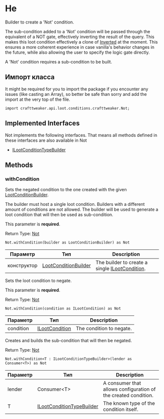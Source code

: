# Не

Builder to create a 'Not' condition.

 The sub-condition added to a 'Not' condition will be passed through the equivalent of a NOT gate, effectively inverting the result of the query. This makes this loot condition effectively a clone of [Inverted](/vanilla/api/loot/conditions/vanilla/Inverted) at the moment. This ensures a more coherent experience in case vanilla's behavior changes in the future, while also allowing the user to specify the logic gate directly.

 A 'Not' condition requires a sub-condition to be built.

## Импорт класса

It might be required for you to import the package if you encounter any issues (like casting an Array), so better be safe than sorry and add the import at the very top of the file.
```zenscript
import crafttweaker.api.loot.conditions.crafttweaker.Not;
```


## Implemented Interfaces
Not implements the following interfaces. That means all methods defined in these interfaces are also available in Not

- [ILootConditionTypeBuilder](/vanilla/api/loot/conditions/ILootConditionTypeBuilder)

## Methods

### withCondition

Sets the negated condition to the one created with the given [LootConditionBuilder](/vanilla/api/loot/conditions/LootConditionBuilder).

 The builder must host a single loot condition. Builders with a different amount of conditions are not allowed. The builder will be used to generate a loot condition that will then be used as sub-condition.

 This parameter is <strong>required</strong>.

Return Type: [Not](/vanilla/api/loot/conditions/crafttweaker/Not)

```zenscript
Not.withCondition(builder as LootConditionBuilder) as Not
```

| Параметр    | Тип                                                                       | Description                                                                                   |
| ----------- | ------------------------------------------------------------------------- | --------------------------------------------------------------------------------------------- |
| конструктор | [LootConditionBuilder](/vanilla/api/loot/conditions/LootConditionBuilder) | The builder to create a single [ILootCondition](/vanilla/api/loot/conditions/ILootCondition). |


Sets the loot condition to negate.

 This parameter is <strong>required</strong>.

Return Type: [Not](/vanilla/api/loot/conditions/crafttweaker/Not)

```zenscript
Not.withCondition(condition as ILootCondition) as Not
```

| Параметр  | Тип                                                           | Description              |
| --------- | ------------------------------------------------------------- | ------------------------ |
| condition | [ILootCondition](/vanilla/api/loot/conditions/ILootCondition) | The condition to negate. |


Creates and builds the sub-condition that will then be negated.

Return Type: [Not](/vanilla/api/loot/conditions/crafttweaker/Not)

```zenscript
Not.withCondition<T : ILootConditionTypeBuilder>(lender as Consumer<T>) as Not
```

| Параметр | Тип                                                                                 | Description                                                    |
| -------- | ----------------------------------------------------------------------------------- | -------------------------------------------------------------- |
| lender   | Consumer&lt;T&gt;                                                       | A consumer that allows configuration of the created condition. |
| T        | [ILootConditionTypeBuilder](/vanilla/api/loot/conditions/ILootConditionTypeBuilder) | The known type of the condition itself.                        |



